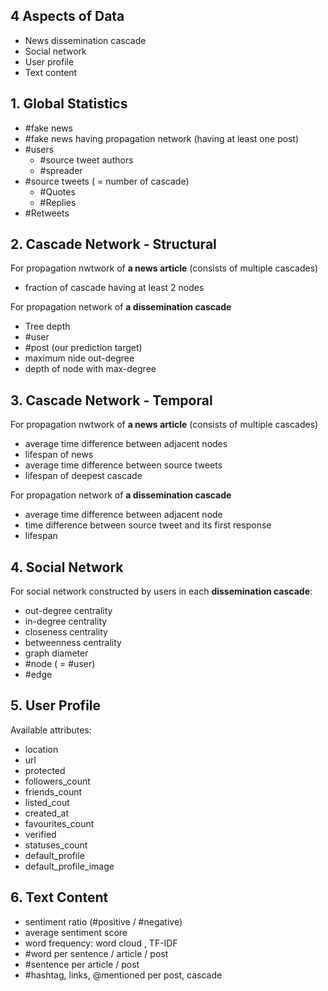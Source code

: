 ## 4 Aspects of Data

* News dissemination cascade
* Social network
* User profile
* Text content

## 1. Global Statistics

* #fake news
* #fake news having propagation network (having at least one post)
* #users
    - #source tweet authors
    - #spreader
* #source tweets ( = number of cascade)
    - #Quotes
    - #Replies
* #Retweets

## 2. Cascade Network - Structural

For propagation nwtwork of **a news article** (consists of multiple cascades)
* fraction of cascade having at least 2 nodes

For propagation network of **a dissemination cascade**
* Tree depth
* #user
* #post (our prediction target)
* maximum nide out-degree
* depth of node with max-degree

## 3. Cascade Network - Temporal

For propagation nwtwork of **a news article** (consists of multiple cascades)
* average time difference between adjacent nodes
* lifespan of news
* average time difference between source tweets
* lifespan of deepest cascade

For propagation network of **a dissemination cascade**
* average time difference between adjacent node
* time difference between source tweet and its first response
* lifespan

## 4. Social Network

For social network constructed by users in each **dissemination cascade**:

* out-degree centrality
* in-degree centrality
* closeness centrality
* betweenness centrality
* graph diameter
* #node ( = #user)
* #edge

## 5. User Profile

Available attributes:
* location
* url
* protected
* followers_count
* friends_count
* listed_cout
* created_at
* favourites_count
* verified
* statuses_count
* default_profile
* default_profile_image

## 6. Text Content
* sentiment ratio (#positive / #negative)
* average sentiment score
* word frequency: word cloud , TF-IDF
* #word per sentence / article / post
* #sentence per article / post
* #hashtag, links, @mentioned per post, cascade